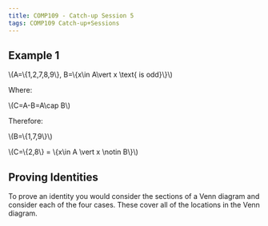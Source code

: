 ```yaml
---
title: COMP109 - Catch-up Session 5
tags: COMP109 Catch-up+Sessions
---
```

## Example 1
&#92;(A=&#92;{1,2,7,8,9&#92;}, B=&#92;{x&#92;in A&#92;vert x &#92;text{ is odd}&#92;}&#92;)

Where:

&#92;(C=A-B=A&#92;cap B&#92;)

Therefore:

&#92;(B=&#92;{1,7,9&#92;}&#92;)

&#92;(C=&#92;{2,8&#92;} = &#92;{x&#92;in A &#92;vert x &#92;notin B&#92;}&#92;)

## Proving Identities
To prove an identity you would consider the sections of a Venn diagram and consider each of the four cases. These cover all of the locations in the Venn diagram.
